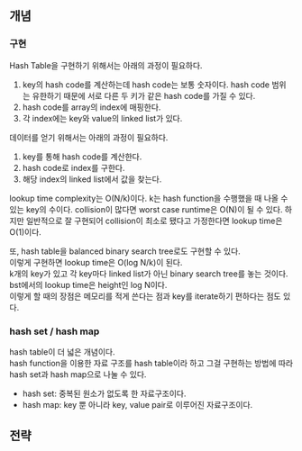 ## 개념

### 구현

Hash Table을 구현하기 위해서는 아래의 과정이 필요하다.
1. key의 hash code를 계산하는데 hash code는 보통 숫자이다. hash code 범위는 유한하기 때문에 서로 다른 두 키가 같은 hash code를 가질 수 있다.
2. hash code를 array의 index에 매핑한다.
3. 각 index에는 key와 value의 linked list가 있다.

데이터를 얻기 위해서는 아래의 과정이 필요하다.
1. key를 통해 hash code를 계산한다.
2. hash code로 index를 구한다.
3. 해당 index의 linked list에서 값을 찾는다.

lookup time complexity는 O(N/k)이다. k는 hash function을 수행했을 때 나올 수 있는 key의 수이다.
collision이 많다면 worst case runtime은 O(N)이 될 수 있다. 하지만 일반적으로 잘 구현되어 collision이 최소로 됐다고 가정한다면 lookup time은 O(1)이다.

또, hash table을 balanced binary search tree로도 구현할 수 있다.   
이렇게 구현하면 lookup time은 O(log N/k)이 된다.    
k개의 key가 있고 각 key마다 linked list가 아닌 binary search tree를 놓는 것이다. bst에서의 lookup time은 height인 log N이다.     
이렇게 할 때의 장점은 메모리를 적게 쓴다는 점과 key를 iterate하기 편하다는 점도 있다.   

### hash set / hash map

hash table이 더 넓은 개념이다.   
hash function을 이용한 자료 구조를 hash table이라 하고 그걸 구현하는 방법에 따라 hash set과 hash map으로 나눌 수 있다.

- hash set: 중복된 원소가 없도록 한 자료구조이다.
- hash map: key 뿐 아니라 key, value pair로 이루어진 자료구조이다.



## 전략